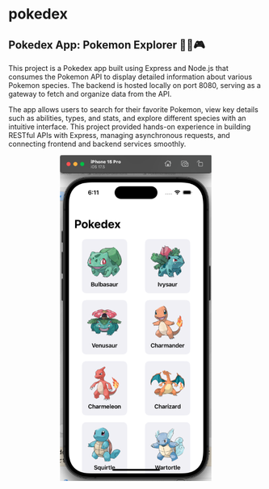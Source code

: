 # pokedex
## **Pokedex App: Pokemon Explorer** 🕵️‍♂️🎮 

This project is a Pokedex app built using Express and Node.js that consumes the Pokemon API to display detailed information about various Pokemon species. The backend is hosted locally on port 8080, serving as a gateway to fetch and organize data from the API.

The app allows users to search for their favorite Pokemon, view key details such as abilities, types, and stats, and explore different species with an intuitive interface. This project provided hands-on experience in building RESTful APIs with Express, managing asynchronous requests, and connecting frontend and backend services smoothly.

<p align="center">
  <img src="pokedexapp.png" alt="Pokedex App Screenshot" width="300"/>
</p>
